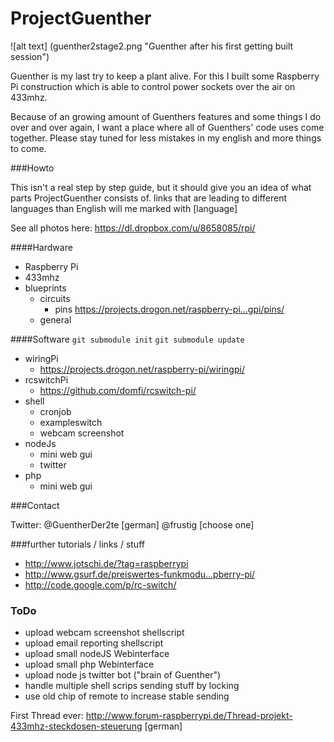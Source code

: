 ProjectGuenther
===============

![alt text] (guenther2stage2.png "Guenther after his first getting built session")

Guenther is my last try to keep a plant alive. For this I built some Raspberry Pi construction which is able to control power sockets over the air on 433mhz.

Because of an growing amount of Guenthers features and some things I do over and over again,
I want a place where all of Guenthers' code uses come together. 
Please stay tuned for less mistakes in my english and more things to come.

###Howto

This isn't a real step by step guide, but it should give you an idea of what parts ProjectGuenther consists of.
links that are leading to different languages than English will me marked with [language] 

See all photos here: https://dl.dropbox.com/u/8658085/rpi/ 

####Hardware

- Raspberry Pi
- 433mhz 
- blueprints
  - circuits
    - pins https://projects.drogon.net/raspberry-pi...gpi/pins/  
  - general

####Software
`git submodule init`
`git submodule update` 

- wiringPi
  - https://projects.drogon.net/raspberry-pi/wiringpi/ 
- rcswitchPi
  - https://github.com/domfi/rcswitch-pi/ 
- shell
  - cronjob
  - exampleswitch
  - webcam screenshot
- nodeJs
  - mini web gui
  - twitter
- php
  - mini web gui 

###Contact

Twitter: @GuentherDer2te [german]
 @frustig [choose one]

###further tutorials / links / stuff

- http://www.jotschi.de/?tag=raspberrypi 
- http://www.gsurf.de/preiswertes-funkmodu...pberry-pi/ 
- http://code.google.com/p/rc-switch/ 


### ToDo

- upload webcam screenshot shellscript
- upload email reporting shellscript
- upload small nodeJS Webinterface
- upload small php Webinterface
- upload node js twitter bot ("brain of Guenther")
- handle multiple shell scrips sending stuff by locking 
- use old chip of remote to increase stable sending
 


First Thread ever:
http://www.forum-raspberrypi.de/Thread-projekt-433mhz-steckdosen-steuerung [german]

